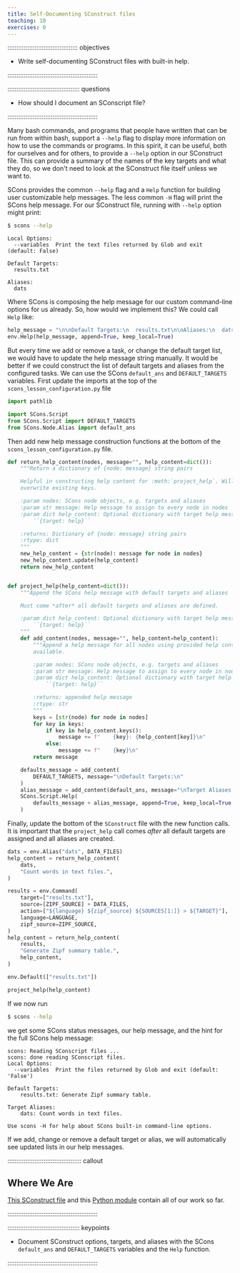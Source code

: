 ```yaml
---
title: Self-Documenting SConstruct files
teaching: 10
exercises: 0
---
```


::::::::::::::::::::::::::::::::::::::: objectives

- Write self-documenting SConstruct files with built-in help.

::::::::::::::::::::::::::::::::::::::::::::::::::

:::::::::::::::::::::::::::::::::::::::: questions

- How should I document an SConscript file?

::::::::::::::::::::::::::::::::::::::::::::::::::

Many bash commands, and programs that people have written that can be
run from within bash, support a `--help` flag to display more
information on how to use the commands or programs. In this spirit, it
can be useful, both for ourselves and for others, to provide a `--help`
option in our SConstruct file. This can provide a summary of the names of
the key targets and what they do, so we don't need to look at the
SConstruct file itself unless we want to.

SCons provides the common `--help` flag and a `Help` function for building user customizable help
messages. The less common `-H` flag will print the SCons help message. For our SConstruct file,
running with `--help` option might print:

```bash
$ scons --help
```

```output
Local Options:
  --variables  Print the text files returned by Glob and exit (default: False)

Default Targets:
  results.txt

Aliases:
  dats
```

Where SCons is composing the help message for our custom command-line options for us already. So,
how would we implement this? We could call `Help` like:

```python
help_message = "\n\nDefault Targets:\n  results.txt\n\nAliases:\n  dats"
env.Help(help_message, append=True, keep_local=True)
```

But every time we add or remove a task, or change the default target list, we would have to update
the help message string manually. It would be better if we
could construct the list of default targets and aliases from the configured tasks. We can use the
SCons `default_ans` and `DEFAULT_TARGETS` variables. First update the imports at the top of the
`scons_lesson_configuration.py` file

```python
import pathlib

import SCons.Script
from SCons.Script import DEFAULT_TARGETS
from SCons.Node.Alias import default_ans
```

Then add new help message construction functions at the bottom of the
`scons_lesson_configuration.py` file.

```python
def return_help_content(nodes, message="", help_content=dict()):
    """Return a dictionary of {node: message} string pairs

    Helpful in constructing help content for :meth:`project_help`. Will not
    overwrite existing keys.

    :param nodes: SCons node objects, e.g. targets and aliases
    :param str message: Help message to assign to every node in nodes
    :param dict help_content: Optional dictionary with target help messages
        ``{target: help}``

    :returns: Dictionary of {node: message} string pairs
    :rtype: dict
    """
    new_help_content = {str(node): message for node in nodes}
    new_help_content.update(help_content)
    return new_help_content


def project_help(help_content=dict()):
    """Append the SCons help message with default targets and aliases

    Must come *after* all default targets and aliases are defined.

    :param dict help_content: Optional dictionary with target help messages
        ``{target: help}``
    """
    def add_content(nodes, message="", help_content=help_content):
        """Append a help message for all nodes using provided help content if
        available.

        :param nodes: SCons node objects, e.g. targets and aliases
        :param str message: Help message to assign to every node in nodes
        :param dict help_content: Optional dictionary with target help messages
            ``{target: help}``

        :returns: appended help message
        :rtype: str
        """
        keys = [str(node) for node in nodes]
        for key in keys:
            if key in help_content.keys():
                message += f"    {key}: {help_content[key]}\n"
            else:
                message += f"    {key}\n"
        return message

    defaults_message = add_content(
        DEFAULT_TARGETS, message="\nDefault Targets:\n"
    )
    alias_message = add_content(default_ans, message="\nTarget Aliases:\n")
    SCons.Script.Help(
        defaults_message + alias_message, append=True, keep_local=True
    )
```

Finally, update the bottom of the `SConstruct` file with the new function calls. It is important
that the `project_help` call comes *after* all default targets are assigned and all aliases are
created.

```python
dats = env.Alias("dats", DATA_FILES)
help_content = return_help_content(
    dats,
    "Count words in text files.",
)

results = env.Command(
    target=["results.txt"],
    source=[ZIPF_SOURCE] + DATA_FILES,
    action=["${language} ${zipf_source} ${SOURCES[1:]} > ${TARGET}"],
    language=LANGUAGE,
    zipf_source=ZIPF_SOURCE,
)
help_content = return_help_content(
    results,
    "Generate Zipf summary table.",
    help_content,
)

env.Default(["results.txt"])

project_help(help_content)
```

If we now run

```bash
$ scons --help
```

we get some SCons status messages, our help message, and the hint for the full SCons help message:

```output
scons: Reading SConscript files ...
scons: done reading SConscript files.
Local Options:
  --variables  Print the files returned by Glob and exit (default: 'False')

Default Targets:
    results.txt: Generate Zipf summary table.

Target Aliases:
    dats: Count words in text files.

Use scons -H for help about SCons built-in command-line options.
```

If we add, change or remove a default target or alias, we will automatically see updated lists in
our help messages.

:::::::::::::::::::::::::::::::::::::::::  callout

## Where We Are

[This SConstruct file](files/code/08-self-doc/SConstruct)
and this [Python module](files/code/08-self-doc/scons_lesson_configuration.py)
contain all of our work so far.


::::::::::::::::::::::::::::::::::::::::::::::::::

:::::::::::::::::::::::::::::::::::::::: keypoints

- Document SConstruct options, targets, and aliases with the SCons `default_ans` and
  `DEFAULT_TARGETS` variables and the `Help` function.

::::::::::::::::::::::::::::::::::::::::::::::::::

